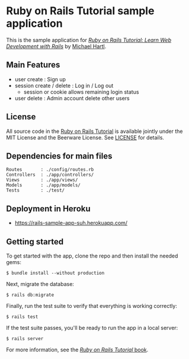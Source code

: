 # Ruby on Rails Tutorial sample application

This is the sample application for
[*Ruby on Rails Tutorial:
Learn Web Development with Rails*](https://www.railstutorial.org/)
by [Michael Hartl](http://www.michaelhartl.com/).

## Main Features
- user create : Sign up
- session create / delete : Log in / Log out
  * session or cookie allows remaining login status
- user delete : Admin account delete other users

## License

All source code in the [Ruby on Rails Tutorial](https://www.railstutorial.org/)
is available jointly under the MIT License and the Beerware License. See
[LICENSE](LICENSE) for details.

## Dependencies for main files

```
Routes       : ./config/routes.rb
Controllers  : ./app/controllers/
Views        : ./app/views/
Models       : ./app/models/
Tests        : ./test/
```

## Deployment in Heroku

- https://rails-sample-app-suh.herokuapp.com/

## Getting started

To get started with the app, clone the repo and then install the needed gems:

```
$ bundle install --without production
```

Next, migrate the database:

```
$ rails db:migrate
```

Finally, run the test suite to verify that everything is working correctly:

```
$ rails test
```

If the test suite passes, you'll be ready to run the app in a local server:

```
$ rails server
```

For more information, see the
[*Ruby on Rails Tutorial* book](https://www.railstutorial.org/book).

